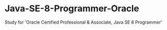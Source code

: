 # Java-SE-8-Programmer-Oracle
Study for 'Oracle Certified Professional &amp; Associate, Java SE 8 Programmer'
